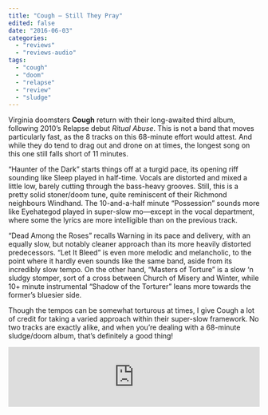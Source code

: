 ```yaml
---
title: "Cough – Still They Pray"
edited: false
date: "2016-06-03"
categories:
  - "reviews"
  - "reviews-audio"
tags:
  - "cough"
  - "doom"
  - "relapse"
  - "review"
  - "sludge"
---
```


Virginia doomsters **Cough** return with their long-awaited third album, following 2010’s Relapse debut _Ritual Abuse_. This is not a band that moves particularly fast, as the 8 tracks on this 68-minute effort would attest. And while they do tend to drag out and drone on at times, the longest song on this one still falls short of 11 minutes.

“Haunter of the Dark” starts things off at a turgid pace, its opening riff sounding like Sleep played in half-time. Vocals are distorted and mixed a little low, barely cutting through the bass-heavy grooves. Still, this is a pretty solid stoner/doom tune, quite reminiscent of their Richmond neighbours Windhand. The 10-and-a-half minute “Possession” sounds more like Eyehategod played in super-slow mo—except in the vocal department, where some the lyrics are more intelligible than on the previous track.

“Dead Among the Roses” recalls Warning in its pace and delivery, with an equally slow, but notably cleaner approach than its more heavily distorted predecessors. “Let It Bleed” is even more melodic and melancholic, to the point where it hardly even sounds like the same band, aside from its incredibly slow tempo. On the other hand, “Masters of Torture” is a slow ‘n sludgy stomper, sort of a cross between Church of Misery and Winter, while 10+ minute instrumental “Shadow of the Torturer” leans more towards the former’s bluesier side.

Though the tempos can be somewhat torturous at times, I give Cough a lot of credit for taking a varied approach within their super-slow framework. No two tracks are exactly alike, and when you’re dealing with a 68-minute sludge/doom album, that’s definitely a good thing!

<iframe style="border: 0; width: 100%; height: 120px;" src="https://bandcamp.com/EmbeddedPlayer/album=543977200/size=large/bgcol=ffffff/linkcol=0687f5/tracklist=false/artwork=small/transparent=true/" width="300" height="150" seamless=""><a href="http://cough.bandcamp.com/album/still-they-pray">Still They Pray by Cough</a></iframe>
